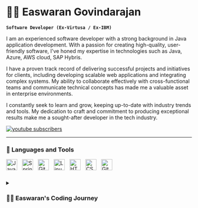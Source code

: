 # 🏄‍♂️ Easwaran Govindarajan

**` Software Developer (Ex-Virtusa / Ex-IBM) `**

I am an experienced software developer with a strong background in Java application development. With a passion for creating high-quality, user-friendly software, I've honed my expertise in technologies such as Java, Azure, AWS cloud, SAP Hybris.

I have a proven track record of delivering successful projects and initiatives for clients, including developing scalable web applications and integrating complex systems. My ability to collaborate effectively with cross-functional teams and communicate technical concepts has made me a valuable asset in enterprise environments.

I constantly seek to learn and grow, keeping up-to-date with industry trends and tools. My dedication to craft and commitment to producing exceptional results make me a sought-after developer in the tech industry.

   <p align="left">
      <a href="https://www.youtube.com/playlist?list=PL0dJilFSY_frsqkOBo7bGduyfABO6uoA3">
         <img alt="youtube subscribers" title="Subscribe to my YouTube channel" src="https://custom-icon-badges.demolab.com/youtube/channel/subscribers/UC2WHjPDvbE6O328n17ZGcfg?color=%23E05D44&label=SUBSCRIBE&logo=video&logoColor=white&style=for-the-badge&labelColor=CE4630"/></a> 
   </p>

---

### 🧰 Languages and Tools

<img align="left" alt="Java" width="30px" style="padding-right:10px;" src="https://cdn.jsdelivr.net/gh/devicons/devicon/icons/java/java-original.svg"/>
<img align="left" alt="Spring" width="30px" style="padding-right:10px;" src="https://cdn.jsdelivr.net/gh/devicons/devicon/icons/spring/spring-original.svg" />
<img align="left" alt="Git" width="30px" style="padding-right:10px;" src="https://cdn.jsdelivr.net/gh/devicons/devicon/icons/git/git-original.svg" />
<img align="left" alt="Linux" width="30px" style="padding-right:10px;" src="https://cdn.jsdelivr.net/gh/devicons/devicon/icons/linux/linux-original.svg" />
<img align="left" alt="HTML" width="30px" style="padding-right:10px;" src="https://cdn.jsdelivr.net/gh/devicons/devicon/icons/html5/html5-plain.svg" />
<img align="left" alt="CSS" width="30px" style="padding-right:10px;" src="https://cdn.jsdelivr.net/gh/devicons/devicon/icons/css3/css3-plain.svg" />
<img align="left" alt="GitHub" width="30px" style="padding-right:10px;" src="https://cdn.jsdelivr.net/gh/devicons/devicon/icons/github/github-original.svg" />
<br />

#


<details>
 <summary><h3>👨‍💻 Easwaran's Coding Journey</h3></summary>
   I started as a Software Developer at Virtusa Software Services and Senior Software Developer and Team Lead at IBM India.

At Virtusa, as a fresh Java Developer, I explored the IT world and took away good technical and functional learning from our client, British Telecommunications.

* Assisting the development manager with all aspects of software design and coding.
* Attending and contributing to company development meetings.
* Learn the codebase and improve your coding skills.
* Writing and maintaining code.
* Working on minor bug fixes.
* Monitoring the technical performance of internal systems.
* Responding to requests from the development team.
* Gathering information from consumers about program functionality.
* Writing reports.
* Conducting development tests.


At IBM India, I played a team lead role in creating a healthy environment for my team and delivering business-critical deliverables to our client, Honda Motors Europe.
Responsible for implementing strategies team members use to achieve a goal, delegating tasks based on each member’s strengths and skills, and offering the training necessary to complete specific tasks. I am also responsible for inspiring and motivating team members with regular encouragement, keeping the enthusiasm going by providing individualized coaching when needed. Playing team lead role, creating a healthy environment for my team, and delivering business critical deliverables to our client Honda Motors Europe. Responsible for implementing strategies team members use to achieve a goal, delegating tasks based on each member’s strengths and skills, and offering the training necessary to complete specific tasks. I am also responsible for inspiring and motivating team members with regular encouragement, keeping the enthusiasm going by providing individualized coaching when needed.

* Designing, creating, and implementing Java-based applications.
* Interpreting briefs to create high-quality coding that functions according to specifications.
* Determining application functions and building objectives with the team.
* Ensuring that written code falls in line with the project objectives.
* Problem-solving with other team members in the project.
* Identifying and resolving immediate and potential issues with applications.
* Drafting detailed reports on the work performed and projects completed.
* Participating in group meetings to discuss projects and objectives.
* Assisting other developers with troubleshooting, debugging, and coding.
* Meeting deadlines on fast-paced deliverables.

Skills: Spring Boot · Microsoft Azure · Azure DevOps · OpenShift · SAP Hybris · Spring Framework, Client Relations · Team Leadership · Azure DevOps · Customer Satisfaction · Business Strategy · Business Process Improvement
